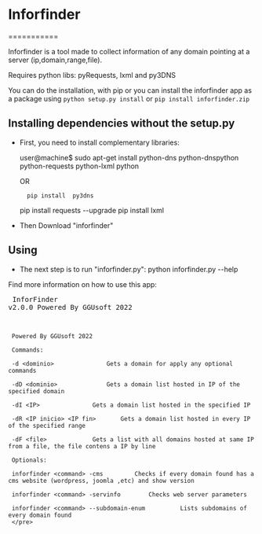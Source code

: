 # Inforfinder
===========

Inforfinder is a tool made to collect information of any domain pointing at a server (ip,domain,range,file).

Requires python libs: pyRequests, lxml and py3DNS

You can do the installation, with pip or you can install the inforfinder app as a package using `python setup.py install` or `pip install inforfinder.zip`

## Installing dependencies without the setup.py

- First, you need to install complementary libraries: 

	user@machine$ sudo apt-get install python-dns python-dnspython python-requests python-lxml python
	
	OR
	
	    pip install  py3dns
	pip install requests --upgrade
	    pip install  lxml

- Then Download "inforfinder"


## Using

- The next step is to run "inforfinder.py": python inforfinder.py --help

Find more information on how to use this app:
	 <pre>
	 InforFinder v2.0.0 Powered By GGUsoft 2022
	
	 Powered By GGUsoft 2022
	
	 Commands:
	
	 -d <dominio>				Gets a domain for apply any optional commands
	
	 -dD <dominio>				Gets a domain list hosted in IP of the specified domain
	
	 -dI <IP>				Gets a domain list hosted in the specified IP 
	
	 -dR <IP inicio> <IP fin>		Gets a domain list hosted in every IP of the specified range
	
	 -dF <file>				Gets a list with all domains hosted at same IP from a file, the file contens a IP by line
	 
	 Optionals:
	
	 inforfinder <command> -cms			Checks if every domain found has a cms website (wordpress, joomla ,etc) and show version
	
	 inforfinder <command> -servinfo		Checks web server parameters
	
	 inforfinder <command> --subdomain-enum          Lists subdomains of every domain found
	 </pre>
